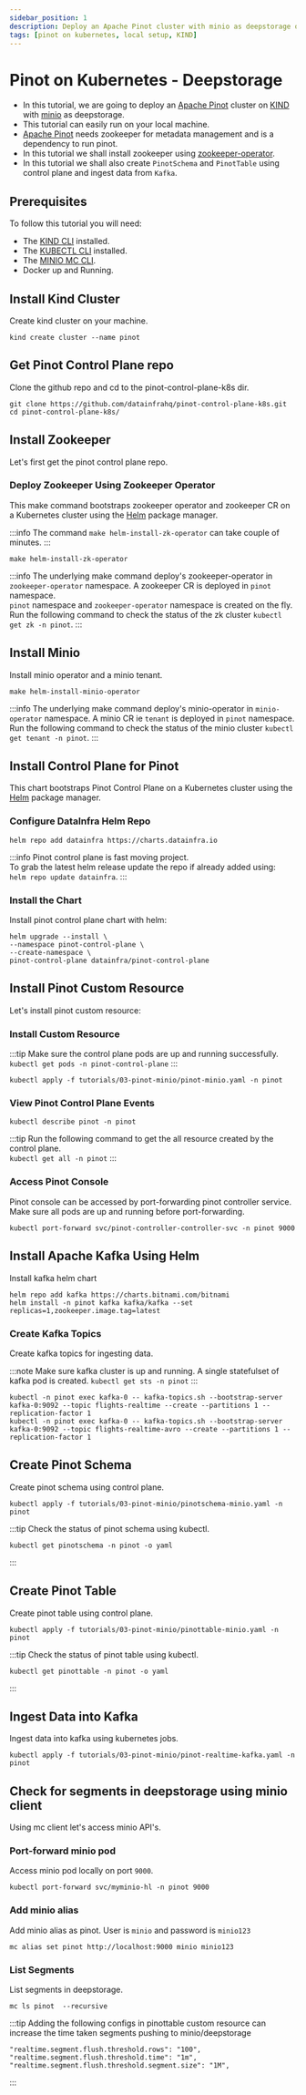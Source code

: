 ```yaml
---
sidebar_position: 1
description: Deploy an Apache Pinot cluster with minio as deepstorage on KIND.
tags: [pinot on kubernetes, local setup, KIND]
---
```


# Pinot on Kubernetes - Deepstorage

-   In this tutorial, we are going to deploy an [Apache Pinot](https://github.com/apache/pinot) cluster on [KIND](https://kind.sigs.k8s.io/) with [minio](https://github.com/minio/minio) as deepstorage.
-   This tutorial can easily run on your local machine.
-   [Apache Pinot](https://github.com/apache/pinot) needs zookeeper for metadata management and is a dependency to run pinot.
-   In this tutorial we shall install zookeeper using [zookeeper-operator](https://github.com/pravega/zookeeper-operator).
-   In this tutorial we shall also create ```PinotSchema``` and ```PinotTable``` using control plane and ingest data from ```Kafka```.

## Prerequisites

To follow this tutorial you will need:

-   The [KIND CLI](https://kind.sigs.k8s.io/docs/user/quick-start#installation) installed.
-   The [KUBECTL CLI](https://kubernetes.io/docs/tasks/tools/#kubectl) installed.
-   The [MINIO MC CLI](https://min.io/docs/minio/linux/reference/minio-mc.html).
-   Docker up and Running.

## Install Kind Cluster

Create kind cluster on your machine.

<TerminalWindow>

```
kind create cluster --name pinot
```

</TerminalWindow>

## Get Pinot Control Plane repo

Clone the github repo and cd to the pinot-control-plane-k8s dir.

<TerminalWindow>

```
git clone https://github.com/datainfrahq/pinot-control-plane-k8s.git
cd pinot-control-plane-k8s/
```

</TerminalWindow>

## Install Zookeeper

Let's first get the pinot control plane repo.

### Deploy Zookeeper Using Zookeeper Operator

This make command bootstraps zookeeper operator and zookeeper CR on a Kubernetes cluster using the [Helm](https://helm.sh/) package manager.

:::info
The command `make helm-install-zk-operator` can take couple of minutes.
:::

<TerminalWindow>

```
make helm-install-zk-operator
```

</TerminalWindow>

:::info
The underlying make command deploy's zookeeper-operator in `zookeeper-operator` namespace.
A zookeeper CR is deployed in `pinot` namespace.  
`pinot` namespace and `zookeeper-operator` namespace is created on the fly.  
Run the following command to check the status of the zk cluster `kubectl get zk -n pinot`.
:::

## Install Minio 

Install minio operator and a minio tenant.
<TerminalWindow>

```
make helm-install-minio-operator
```

</TerminalWindow>

:::info
The underlying make command deploy's minio-operator in `minio-operator` namespace.
A minio CR ie ```tenant``` is deployed in `pinot` namespace.  
Run the following command to check the status of the minio cluster `kubectl get tenant -n pinot`.
:::

## Install Control Plane for Pinot

This chart bootstraps Pinot Control Plane on a Kubernetes cluster using the [Helm](https://helm.sh/) package manager.

### Configure DataInfra Helm Repo

<TerminalWindow>

```
helm repo add datainfra https://charts.datainfra.io
```

</TerminalWindow>

:::info
Pinot control plane is fast moving project.  
To grab the latest helm release update the repo
if already added using:  
`helm repo update datainfra`.
:::

### Install the Chart

Install pinot control plane chart with helm:

<TerminalWindow>

```
helm upgrade --install \
--namespace pinot-control-plane \
--create-namespace \
pinot-control-plane datainfra/pinot-control-plane
```

</TerminalWindow>

## Install Pinot Custom Resource

Let's install pinot custom resource:

### Install Custom Resource

:::tip
Make sure the control plane pods are up and running successfully.       
```kubectl get pods -n pinot-control-plane```
:::
<TerminalWindow>

```
kubectl apply -f tutorials/03-pinot-minio/pinot-minio.yaml -n pinot
```

</TerminalWindow>

### View Pinot Control Plane Events

<TerminalWindow>

```
kubectl describe pinot -n pinot
```

</TerminalWindow>


:::tip
Run the following command to get the all resource created by the control plane.  
`kubectl get all -n pinot`
:::

### Access Pinot Console

Pinot console can be accessed by port-forwarding pinot controller service. Make sure all pods are up and running before port-forwarding.

<TerminalWindow>

```
kubectl port-forward svc/pinot-controller-controller-svc -n pinot 9000
```

</TerminalWindow>

## Install Apache Kafka Using Helm

Install kafka helm chart

<TerminalWindow>

```
helm repo add kafka https://charts.bitnami.com/bitnami
helm install -n pinot kafka kafka/kafka --set replicas=1,zookeeper.image.tag=latest
```

</TerminalWindow>

### Create Kafka Topics

Create kafka topics for ingesting data.

:::note
Make sure kafka cluster is up and running. 
A single statefulset of kafka pod is created.
```kubectl get sts -n pinot```
:::

<TerminalWindow>

```
kubectl -n pinot exec kafka-0 -- kafka-topics.sh --bootstrap-server kafka-0:9092 --topic flights-realtime --create --partitions 1 --replication-factor 1
kubectl -n pinot exec kafka-0 -- kafka-topics.sh --bootstrap-server kafka-0:9092 --topic flights-realtime-avro --create --partitions 1 --replication-factor 1
```

</TerminalWindow>

## Create Pinot Schema 

Create pinot schema using control plane. 

<TerminalWindow>

```
kubectl apply -f tutorials/03-pinot-minio/pinotschema-minio.yaml -n pinot
```

</TerminalWindow>

:::tip
Check the status of pinot schema using kubectl.
```
kubectl get pinotschema -n pinot -o yaml
```
:::

## Create Pinot Table 

Create pinot table using control plane. 

<TerminalWindow>

```
kubectl apply -f tutorials/03-pinot-minio/pinottable-minio.yaml -n pinot
```

</TerminalWindow>

:::tip
Check the status of pinot table using kubectl.
```
kubectl get pinottable -n pinot -o yaml
```
:::

## Ingest Data into Kafka

Ingest data into kafka using kubernetes jobs.

<TerminalWindow>

```
kubectl apply -f tutorials/03-pinot-minio/pinot-realtime-kafka.yaml -n pinot
```

</TerminalWindow>

## Check for segments in deepstorage using minio client

Using mc client let's access minio API's.

### Port-forward minio pod

Access minio pod locally on port ```9000```.

<TerminalWindow>

```
kubectl port-forward svc/myminio-hl -n pinot 9000
```

</TerminalWindow>

### Add minio alias

Add minio alias as pinot. User is ```minio``` and password is ```minio123```

<TerminalWindow>

```
mc alias set pinot http://localhost:9000 minio minio123 
```

</TerminalWindow>


### List Segments

List segments in deepstorage.

<TerminalWindow>

```
mc ls pinot  --recursive
```

</TerminalWindow>

:::tip
Adding the following configs in pinottable custom resource can increase the time taken segments pushing to minio/deepstorage
```
"realtime.segment.flush.threshold.rows": "100",
"realtime.segment.flush.threshold.time": "1m",
"realtime.segment.flush.threshold.segment.size": "1M",
```
:::
